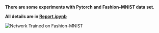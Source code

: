 __There are some experiments with Pytorch and  Fashion-MNIST data set.__

__All details are in [Report.ipynb](Report.ipynb)__

![Network Trained on Fashion-MNIST](/resourses/sample_video.gif)


